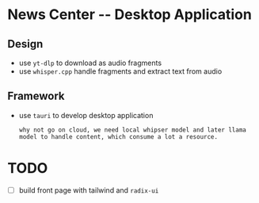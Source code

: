 # News Center -- Desktop Application

## Design

- use `yt-dlp` to download as audio fragments
- use `whisper.cpp` handle fragments and extract text from audio

## Framework

- use `tauri` to develop desktop application

      why not go on cloud, we need local whipser model and later llama model to handle content, which consume a lot a resource.

# TODO

- [ ] build front page with tailwind and `radix-ui`
